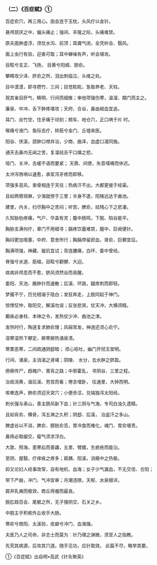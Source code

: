 ### （二）《百症赋》①

百症俞穴，再三用心。囱会连于玉枕，头风疗以金针。

悬颅颔厌之中，偏头痛止；强间、丰隆之际，头痛难禁。

原夫面肿虚浮，须仗水沟、前顶；耳聋气闭，全凭听会、翳风。

面上虫行有验，迎香可取；耳中蝉噪有声，听会堪攻。

目眩兮支正、飞扬， 目黄兮阳纲、胆俞。

攀睛攻少泽、肝俞之所，泪出刺临泣、头维之处。

目中漠漠，即寻攒竹、三间；目觉䀮䀮，急取养老、天柱。

观其雀目肝气，睛明、行间而细推；审他项强伤寒，温溜、期门而主之。

廉泉、中冲，舌下肿疼堪攻；天府、合谷，鼻由衄血宜追。

耳门、丝竹空，住牙痛于顷刻；颊车、地仓穴，正口㖞于片 时。

喉痛兮液门、鱼际去疗，转筋兮金门、丘墟来医。

阳谷、侠溪，颔肿口噤并治，少商、曲泽，血虚口渴同施。

通天去鼻内无闻之苦，复溜祛舌干口燥之悲。

哑门、关冲，舌缓不语而要紧； 天鼎、间使，失音嚅嗫而休迟。

太冲泻唇㖞以速愈，承浆泻牙疼而即移。

项强多恶风，束骨相连于天往；热病汗不出，大都更接于经渠。

且如两臂顽麻，少海就傍于三里；半身不遂，阳陵远达于曲池。

建里，内关，扫尽胸中之苦闷；听宫，脾俞，祛残心下之悲凄。

久知胁肋疼痛，气户、华盖有灵；腹中肠鸣，下脘、陷谷能平。

胸胁支满何疗，章门不用细寻；膈疼饮蓄难禁，膻中、巨阙便针。

胸闷更加噎塞，中府、意舍所行；胸膈停留瘀血，肾俞、巨髎宜征。

胸满项强，神藏、璇玑宜试；背连腰痛，白环、委中曾经。

脊强兮水道、筋缩，目眩兮颧髎、大迎。

痉病非颅息而不愈，脐风须然谷而易醒。

委阳、天池、腋肿针而速散；后溪、环跳，腿疼刺而即轻。

梦魇不宁，历兑相谐于隐白；发狂奔走，上脘同起于神门。

惊悸怔忡，取阳交，解溪勿误；反张悲哭，仗天冲，大横须精。

癫疾必身柱、本神之令，发热仗少冲、曲池之津。

发热时行，陶道复求肺俞理；风痫常发，神道还须心俞宁。

湿寒湿热下髎定，厥寒厥热涌泉清。

寒栗恶寒，二间疏通阴郄暗； 烦心呕吐，幽门开彻玉堂明。

行间、涌泉，主消渴之肾竭；阴陵、 水分，去水肿之脐盈。

痨瘵传尸，趋魄户、膏肓之路；中邪霍乱， 寻阴谷、三里之程。

治疸消黄，谐后溪、劳宫而看；倦言嗜卧， 往通里、大钟而明。

咳嗽连声，肺俞须迎天突穴；小便赤涩，兑端独泻太阳经。

刺长强与承山，善主肠风新下血；针三阴与气海，专司白浊久遗精。

且如肓俞、横骨，泻五淋之久积；阴郄、后溪， 治盗汗之多山。

脾虚谷以不消，脾俞、膀胱俞觅，胃冷食而难化，魂门、胃俞堪责。

鼻痔必取龈交，瘿气须求浮白。

大敦、照海，患寒疝而善蠲，五里、臂臑，生疬疮而能沿。

至阴、屋翳，疗痒疾之疼多；肩髃、阳溪，消瘾中之热极。

抑又论妇人经事改常，自有地机、血海；女子少气漏血，不无交信、合阳；

带下产崩，冲门、气冲宜审；月潮违限，天枢、水泉细详。

肩井乳痈而极效，商丘痔瘤而最良。

脱肛趋百会、尾骶之所，无子搜阴交、石关之乡。

中脘主乎积痢外丘收乎大肠。

寒疟兮商阳、太溪验，痃癖兮冲门、血海强。

夫医乃人之司命，非志士而莫为：针乃理之渊微，须至人之指教。

先究其病源，后攻其穴道。随手见功，应针取效。 此篇不尽，略举其要。

①《百症赋》出自明•高武《针灸聚英》
